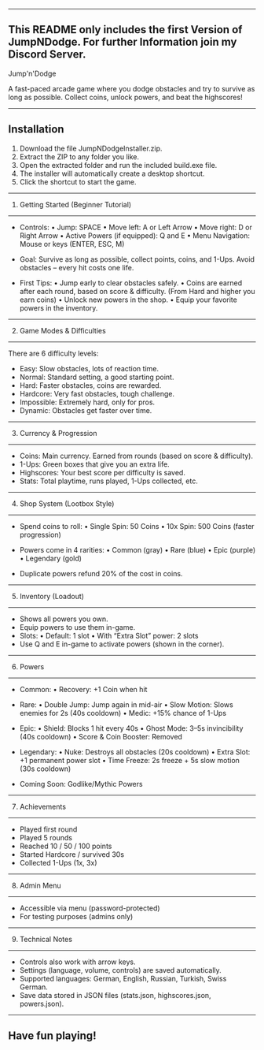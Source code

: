 -------------------------------------------------------------------------------------------------------
This README only includes the first Version of JumpNDodge. For further Information join my Discord Server.
------------------------------------------------------------------------------------------------------

Jump'n'Dodge

A fast-paced arcade game where you dodge obstacles and try to survive as long as possible.
Collect coins, unlock powers, and beat the highscores!

---------------------------------------
Installation
---------------------------------------
1. Download the file JumpNDodgeInstaller.zip.
2. Extract the ZIP to any folder you like.
3. Open the extracted folder and run the included build.exe file.
4. The installer will automatically create a desktop shortcut.
5. Click the shortcut to start the game.


---------------------------------------
1. Getting Started (Beginner Tutorial)
---------------------------------------
- Controls:
  • Jump: SPACE
  • Move left: A or Left Arrow
  • Move right: D or Right Arrow
  • Active Powers (if equipped): Q and E
  • Menu Navigation: Mouse or keys (ENTER, ESC, M)

- Goal:
  Survive as long as possible, collect points, coins, and 1-Ups.
  Avoid obstacles – every hit costs one life.

- First Tips:
  • Jump early to clear obstacles safely.
  • Coins are earned after each round, based on score & difficulty. (From Hard and higher you earn coins)
  • Unlock new powers in the shop.
  • Equip your favorite powers in the inventory.

---------------------------------------
2. Game Modes & Difficulties
---------------------------------------
There are 6 difficulty levels:
  - Easy: Slow obstacles, lots of reaction time.
  - Normal: Standard setting, a good starting point.
  - Hard: Faster obstacles, coins are rewarded.
  - Hardcore: Very fast obstacles, tough challenge.
  - Impossible: Extremely hard, only for pros.
  - Dynamic: Obstacles get faster over time.

---------------------------------------
3. Currency & Progression
---------------------------------------
- Coins: Main currency. Earned from rounds (based on score & difficulty).
- 1-Ups: Green boxes that give you an extra life.
- Highscores: Your best score per difficulty is saved.
- Stats: Total playtime, runs played, 1-Ups collected, etc.

---------------------------------------
4. Shop System (Lootbox Style)
---------------------------------------
- Spend coins to roll:
  • Single Spin: 50 Coins
  • 10x Spin: 500 Coins (faster progression)

- Powers come in 4 rarities:
  • Common (gray)
  • Rare (blue)
  • Epic (purple)
  • Legendary (gold)

- Duplicate powers refund 20% of the cost in coins.

---------------------------------------
5. Inventory (Loadout)
---------------------------------------
- Shows all powers you own.
- Equip powers to use them in-game.
- Slots:
  • Default: 1 slot
  • With “Extra Slot” power: 2 slots
- Use Q and E in-game to activate powers (shown in the corner).

---------------------------------------
6. Powers
---------------------------------------
- Common:
  • Recovery: +1 Coin when hit

- Rare:
  • Double Jump: Jump again in mid-air
  • Slow Motion: Slows enemies for 2s (40s cooldown)
  • Medic: +15% chance of 1-Ups

- Epic:
  • Shield: Blocks 1 hit every 40s
  • Ghost Mode: 3–5s invincibility (40s cooldown)
  • Score & Coin Booster: Removed

- Legendary:
  • Nuke: Destroys all obstacles (20s cooldown)
  • Extra Slot: +1 permanent power slot
  • Time Freeze: 2s freeze + 5s slow motion (30s cooldown)

- Coming Soon: Godlike/Mythic Powers

---------------------------------------
7. Achievements
---------------------------------------
- Played first round
- Played 5 rounds
- Reached 10 / 50 / 100 points
- Started Hardcore / survived 30s
- Collected 1-Ups (1x, 3x)

---------------------------------------
8. Admin Menu
---------------------------------------
- Accessible via menu (password-protected)
- For testing purposes (admins only)

---------------------------------------
9. Technical Notes
---------------------------------------
- Controls also work with arrow keys.
- Settings (language, volume, controls) are saved automatically.
- Supported languages: German, English, Russian, Turkish, Swiss German.
- Save data stored in JSON files (stats.json, highscores.json, powers.json).

-----------------------------------------
Have fun playing!
-----------------------------------------
